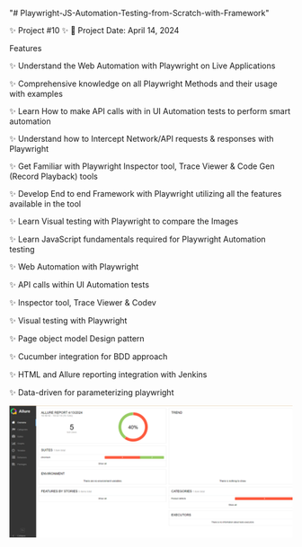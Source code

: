 "# Playwright-JS-Automation-Testing-from-Scratch-with-Framework"

✨ Project #10 ✨ 📅 Project Date: April 14, 2024

Features 




✨ Understand the Web Automation with Playwright on Live Applications 

✨ Comprehensive knowledge on all Playwright Methods and their usage with examples 

✨ Learn How to make API calls with in UI Automation tests to perform smart automation 

✨ Understand how to Intercept Network/API requests & responses with Playwright 

✨ Get Familiar with Playwright Inspector tool, Trace Viewer & Code Gen (Record Playback) tools 

✨ Develop End to end Framework with Playwright utilizing all the features available in the tool 

✨ Learn Visual testing with Playwright to compare the Images 

✨ Learn JavaScript fundamentals required for Playwright Automation testing 

✨ Web Automation with Playwright 

✨ API calls within UI Automation tests 

✨ Inspector tool, Trace Viewer & Codev 

✨ Visual testing with Playwright 

✨ Page object model Design pattern 

✨ Cucumber integration for BDD approach 

✨ HTML and Allure reporting integration with Jenkins 

✨ Data-driven for parameterizing playwright




![alt text](image.png)
